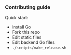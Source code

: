 ### Contributing guide

Quick start:

* Install Go
* Fork this repo
* Edit static files
* Edit backend Go files
* `./scripts/make_release.sh`
